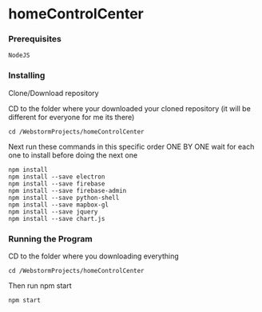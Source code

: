# homeControlCenter


### Prerequisites

```
NodeJS
```

### Installing

Clone/Download repository

CD to the folder where your downloaded your cloned repository (it will be different for everyone for me its there)

```
cd /WebstormProjects/homeControlCenter
```

Next run these commands in this specific order ONE BY ONE wait for each one to install before doing the next one

```
npm install
npm install --save electron
npm install --save firebase
npm install --save firebase-admin
npm install --save python-shell
npm install --save mapbox-gl 
npm install --save jquery
npm install --save chart.js

```


### Running the Program

CD to the folder where you downloading everything
```
cd /WebstormProjects/homeControlCenter
```

Then run npm start

```
npm start
```
